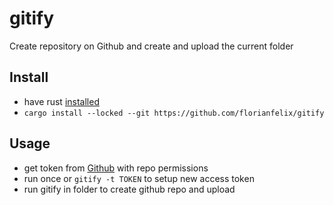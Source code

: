 # gitify
Create repository on Github and create and upload the current folder
## Install
- have rust <a href="https://www.rust-lang.org/tools/install">installed</a>
- `cargo install --locked --git https://github.com/florianfelix/gitify`

## Usage
- get token from <a href="https://github.com/settings/tokens">Github</a> with repo permissions
- run once or `gitify -t TOKEN` to setup new access token
- run gitify in folder to create github repo and upload
